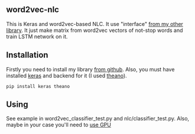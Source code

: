 word2vec-nlc
------------
This is Keras and word2vec-based NLC. It use "interface" [from my other library](https://github.com/alex4321/nlc).
It just make matrix from word2vec vectors of not-stop words and train LSTM network on it.

Installation
------------
Firstly you need to install my library [from github](https://github.com/alex4321/nlc). Also, you must have installed [keras](https://keras.io/) and backend for it (I used [theano](http://deeplearning.net/software/theano/)). 

```
pip install keras theano
```

Using
-----
See example in word2vec_classifier_test.py and nlc/classifier_test.py.
Also, maybe in your case you'll need to [use GPU](http://deeplearning.net/software/theano/tutorial/using_gpu.html)